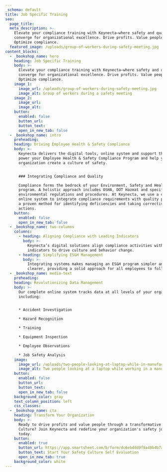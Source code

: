 ```yaml
---
_schema: default
title: Job Specific Training
seo:
  page_title:
  meta_description: >-
    Elevate your compliance training with Keynecta—where safety and quality
    converge for organizational excellence. Drive profits. Value people.
    Optimize compliance.
  featured_image: /uploads/group-of-workers-during-safety-meeting.jpg
content_blocks:
  - _bookshop_name: hero
    heading: Job Specific Training
    body: >-
      Elevate your compliance training with Keynecta—where safety and quality
      converge for organizational excellence. Drive profits. Value people.
      Optimize compliance.
    image_1:
      image_url: /uploads/group-of-workers-during-safety-meeting.jpg
      image_alt: Group of workers during a safety meeting
    image_2:
      image_url:
      image_alt:
    button:
      enabled: false
      button_url:
      button_text:
      open_in_new_tab: false
  - _bookshop_name: intro
    preheading:
    heading: Driving Employee Health & Safety Compliance
    body: >-
      Keynecta delivers the digital tools, online system and support that will
      power your Employee Health & Safety Compliance Program and help your
      organization create a culture of safety.


      ### Integrating Compliance and Quality

      Compliance forms the bedrock of your Environment, Safety and Health (ES&H)
      program. A holistic approach includes OSHA, DOT Hazmat and specific
      environmental regulations and procedures. At Keynecta, we use a complete
      online system to integrate compliance requirements with quality practices,
      a proven method for identifying deficiencies and taking corrective
      actions. 
    button:
      enabled: false
      open_in_new_tab: false
  - _bookshop_name: two-columns
    columns:
      - heading: Aligning Compliance with Leading Indicators
        body: >-
          Keynecta’s digital solutions align compliance activities with leading
          indicators to drive culture and behavior change.
      - heading: Simplifying ES&H Management
        body: >-
          Integrating systems makes managing an ES&H program simpler and
          clearer, providing a solid approach for all employees to follow.
  - _bookshop_name: media-text
    preheading:
    heading: Revolutionizing Data Management
    body: >-
      Our complete online system tracks data at all levels of your organization,
      including:


      * Accident Investigation

      * Hazard Recognition

      * Training

      * Equipment Inspection

      * Employee Observations

      * Job Safety Analysis
    image:
      image_url: /uploads/two-people-looking-at-laptop-while-in-manufacturing-plant.jpg
      image_alt: Two people looking at a laptop while working in a manufacturing facility
    button:
      enabled: false
      button_url:
      button_text:
      open_in_new_tab: false
    background_color: gray
    text_column_position: left
    css_classes:
  - _bookshop_name: cta
    heading: Transform Your Organization
    body: >-
      Ready to drive profits and value people through a transformative Safety
      Culture? Join Keynecta and redefine your organization's safety journey
      today.
    button:
      enabled: true
      button_url: https://app.smartsheet.com/b/form/dc6ebddd9f9a49b4b7a87e7d705fa150
      button_text: Start Your Safety Culture Self Evaluation
      open_in_new_tab: true
    background_color: white
---
```

